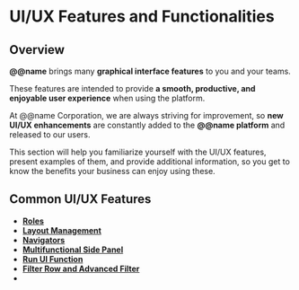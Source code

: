# UI/UX Features and Functionalities 

## Overview

**@@name** brings many **graphical interface features** to you and your teams.  

These features are intended to provide **a smooth, productive, and enjoyable user experience** when using the platform.  

At @@name Corporation, we are always striving for improvement, so **new UI/UX enhancements** are constantly added to the **@@name platform** and released to our users.  

This section will help you familiarize yourself with the UI/UX features, present examples of them, and provide additional information, so you get to know the benefits your business can enjoy using these.  

## Common UI/UX Features

* **[Roles](roles.md)**
* **[Layout Management](layout-management.md)**
* **[Navigators](navigators.md)**
* **[Multifunctional Side Panel](side-panel.md)**
* **[Run UI Function](run-ui-function.md)**
* **[Filter Row and Advanced Filter](filtering.md)**
* 
